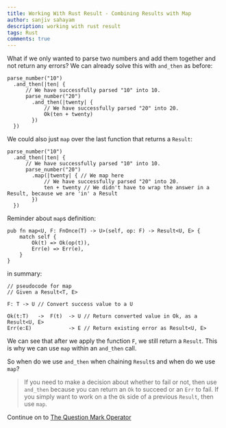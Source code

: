 ```yaml
---
title: Working With Rust Result - Combining Results with Map
author: sanjiv sahayam
description: working with rust result
tags: Rust
comments: true
---
```


What if we only wanted to parse two numbers and add them together and not return any errors? We can already solve this with `and_then` as before:

```{.rust .scrollx}
parse_number("10")
  .and_then(|ten| {
      // We have successfully parsed "10" into 10.
      parse_number("20")
        .and_then(|twenty| {
            // We have successfully parsed "20" into 20.
            Ok(ten + twenty)
        })
  })
```

We could also just `map` over the last function that returns a `Result`:

```{.rust .scrollx}
parse_number("10")
  .and_then(|ten| {
      // We have successfully parsed "10" into 10.
      parse_number("20")
        .map(|twenty| { // We map here
            // We have successfully parsed "20" into 20.
            ten + twenty // We didn't have to wrap the answer in a Result, because we are 'in' a Result
        })
  })
```

Reminder about `map`s definition:

```{.rust .scrollx}
pub fn map<U, F: FnOnce(T) -> U>(self, op: F) -> Result<U, E> {
    match self {
        Ok(t) => Ok(op(t)),
        Err(e) => Err(e),
    }
}
```

in summary:

```{.rust .scrollx}
// pseudocode for map
// Given a Result<T, E>

F: T -> U // Convert success value to a U

Ok(t:T)   ->  F(t)  -> U // Return converted value in Ok, as a Result<U, E>
Err(e:E)            -> E // Return existing error as Result<U, E>
```

We can see that after we apply the function `F`, we still return a `Result`. This is why we can use `map` within an `and_then` call.

So when do we use `and_then` when chaining `Result`s and when do we use `map`?

> If you need to make a decision about whether to fail or not, then use `and_then` because you
can return an `Ok` to succeed or an `Err` to fail. If you simply want to work on a the `Ok` side of a previous `Result`, then use `map`.


Continue on to [The Question Mark Operator](2024-01-24-working-with-rust-result-combining-results-question-mark-operator.html)
